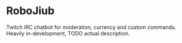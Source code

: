# RoboJiub

 Twitch IRC chatbot for moderation, currency and custom commands.
 Heavily in-development, TODO actual description.

